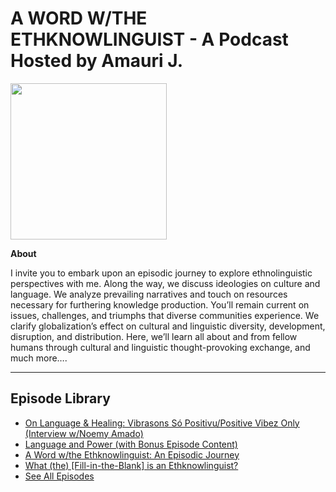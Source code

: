 # A WORD W/THE ETHKNOWLINGUIST -  A Podcast Hosted by Amauri J. 

<img src="https://i.scdn.co/image/ab67656300005f1f26852fb932eaada5dd3564c9" width="250"> 

<b>About</b>
<div>
    I invite you to embark upon an episodic journey to explore ethnolinguistic perspectives with me. Along the way, we discuss ideologies on culture and language. We analyze prevailing narratives and touch on resources necessary for furthering knowledge production. You’ll remain current on issues, challenges, and triumphs that diverse communities experience. We clarify globalization’s effect on cultural and linguistic diversity, development, disruption, and distribution. Here, we’ll learn all about and from fellow humans through cultural and linguistic thought-provoking exchange, and much more….</div>

---
## Episode Library
- [On Language & Healing: Vibrasons Só Positivu/Positive Vibez Only (Interview w/Noemy Amado)](https://open.spotify.com/episode/3ZuEO53U2uHzLusnOyfr2D?si=-26nq-phS_-h7nOtGrUZsQ) 
- [Language and Power (with Bonus Episode Content)](https://open.spotify.com/episode/7I0HlatseHC1hrDKIp7PUw?si=vrPlaLg6TKeiIMuqfQewCw)
- [A Word w/the Ethknowlinguist: An Episodic Journey](https://open.spotify.com/episode/5zktB3menRvNYc0BsxyGds?si=x-TivS4mS5-xk0PFWv_bNw)
- [What (the) [Fill-in-the-Blank] is an Ethknowlinguist?](https://open.spotify.com/episode/70PjTKet5CDkmYG24U6Cw5?si=8dUZ1HdoQLa71FFah0C6Jg)
- [See All Episodes](https://open.spotify.com/show/5uIDKWl3sqem13ygIjspn3?si=a8c913128e354a09)
